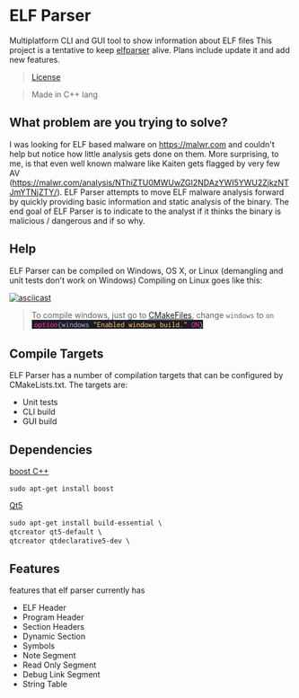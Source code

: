 # ELF Parser
Multiplatform CLI and GUI tool to show information about ELF files
This project is a tentative to keep [elfparser](https://github.com/mentebinaria/elfparser-ng) alive. Plans include update it and add new features.

> [License](LICENSE)

> Made in C++ lang
## What problem are you trying to solve?
I was looking for ELF based malware on https://malwr.com and couldn't help but notice how little analysis gets done on them. More surprising, to me, is that even well known malware like Kaiten gets flagged by very few AV (https://malwr.com/analysis/NThiZTU0MWUwZGI2NDAzYWI5YWU2ZjkzNTJmYTNjZTY/). ELF Parser attempts to move ELF malware analysis forward by quickly providing basic information and static analysis of the binary. The end goal of ELF Parser is to indicate to the analyst if it thinks the binary is malicious / dangerous and if so why.

## Help

ELF Parser can be compiled on Windows, OS X, or Linux (demangling and unit tests don't work on Windows) Compiling on Linux goes like this:

[![asciicast](https://asciinema.org/a/444072.svg)](https://asciinema.org/a/444072)


>To compile windows, just go to [CMakeFiles](CMakeLists.txt), change `windows` to `on`
![Windows](assets/compiler_windows.png)

## Compile Targets
ELF Parser has a number of compilation targets that can be configured by CMakeLists.txt. The targets are:
* Unit tests
* CLI build
* GUI build

## Dependencies

[boost C++](https://www.boost.org)
```
sudo apt-get install boost
```

[Qt5](https://www.qt.io/download-open-source)
``` 
sudo apt-get install build-essential \
qtcreator qt5-default \
qtcreator qtdeclarative5-dev \
```
## Features
features that elf parser currently has

* ELF Header 
* Program Header
* Section Headers
* Dynamic Section
* Symbols
* Note Segment
* Read Only Segment
* Debug Link Segment
* String Table